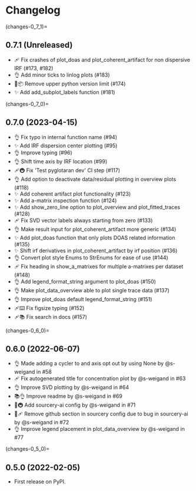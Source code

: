# Changelog

(changes-0_7_1)=

## 0.7.1 (Unreleased)

- 🩹 Fix crashes of plot_doas and plot_coherent_artifact for non dispersive IRF (#173, #182)
- 👌 Add minor ticks to linlog plots (#183)
- 🚧📦 Remove upper python version limit (#174)
- ✨ Add add_subplot_labels function (#181)

(changes-0_7_0)=

## 0.7.0 (2023-04-15)

- 👌 Fix typo in internal function name (#94)
- ✨ Add IRF dispersion center plotting (#95)
- 👌 Improve typing (#96)
- 👌 Shift time axis by IRF location (#99)
- 🩹🚇 Fix 'Test pyglotaran dev' CI step (#117)
- 👌 Add option to deactivate data/residual plotting in overview plots (#118)
- ✨ Add coherent artifact plot functionality (#123)
- ✨ Add a-matrix inspection function (#124)
- ✨ Add show_zero_line option to plot_overview and plot_fitted_traces (#128)
- 🩹 Fix SVD vector labels always starting from zero (#133)
- 👌 Make result input for plot_coherent_artifact more generic (#134)
- ✨ Add plot_doas function that only plots DOAS related information (#135)
- ✨ Shift irf derivatives in plot_coherent_artifact by irf position (#136)
- 👌 Convert plot style Enums to StrEnums for ease of use (#144)
- 🩹 Fix heading in show_a_matrixes for multiple a-matrixes per dataset (#148)
- 👌 Add legend_format_string argument to plot_doas (#150)
- 👌 Make plot_data_overview able to plot single trace data (#137)
- 👌 Improve plot_doas default legend_format_string (#151)
- 🩹⌨️ Fix figsize typing (#152)
- 🩹📚 Fix search in docs (#157)

(changes-0_6_0)=

## 0.6.0 (2022-06-07)

- 👌 Made adding a cycler to and axis opt out by using None by @s-weigand in #58
- 🩹 Fix autogenerated title for concentration plot by @s-weigand in #63
- 👌 Improve SVD plotting by @s-weigand in #64
- 📚👌 Improve readme by @s-weigand in #69
- 🔧🚇 Add sourcery-ai config by @s-weigand in #71
- 🔧🩹 Remove github section in sourcery config due to bug in sourcery-ai by @s-weigand in #72
- 👌 Improve legend placement in plot_data_overview by @s-weigand in #77

(changes-0_5_0)=

## 0.5.0 (2022-02-05)

- First release on PyPI.
